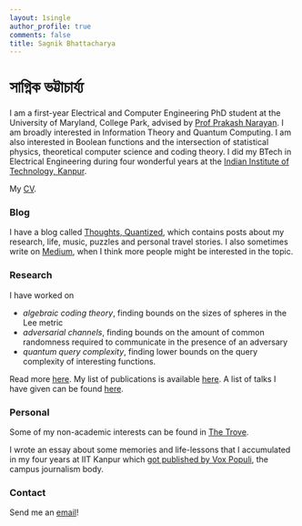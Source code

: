 ```yaml
---
layout: 1single
author_profile: true
comments: false
title: Sagnik Bhattacharya
---
```

<h1 style="font-family:'Atma'"> সাগ্নিক ভট্টাচার্য্য </h1>

I am a first-year Electrical and Computer Engineering PhD student at the University of Maryland, College Park, advised by [Prof Prakash Narayan](https://user.eng.umd.edu/~prakash/index.html). I am broadly interested in Information Theory and Quantum Computing. I am also interested in Boolean functions and the intersection of statistical physics, theoretical computer science and coding theory. I did my BTech in Electrical Engineering during four wonderful years at the [Indian Institute of Technology, Kanpur](http://www.iitk.ac.in/).

My [CV](/assets/cv.pdf).

### Blog

I have a blog called [Thoughts, Quantized](/blog), which contains posts about my research, life, music, puzzles and personal travel stories. I also sometimes write on [Medium](#link), when I think more people might be interested in the topic.

### Research

I have worked on 
* *algebraic coding theory*, finding bounds on the sizes of spheres in the Lee metric
* *adversarial channels*, finding bounds on the amount of common randomness required to communicate in the presence of an adversary
* *quantum query complexity*, finding lower bounds on the query complexity of interesting functions.

Read more [here](/research). My list of publications is available [here](#). A list of talks I have given can be found [here](/talks).

### Personal

Some of my non-academic interests can be found in [The Trove](/trove).

I wrote an essay about some memories and life-lessons that I accumulated in my four years at IIT Kanpur which [got published by Vox Populi](http://voxiitk.com/as-we-leave-9/), the campus journalism body. 

### Contact

Send me an [email](mailto:sagnik6696@gmail.com)!